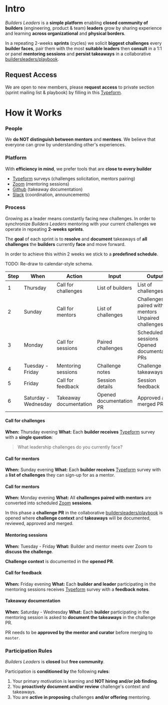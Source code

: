 # Intro

*Builders Leaders* is a **simple platform** enabling **closed community of builders** (engineering, product & team) **leaders** grow by sharing experience and learning **across organizational** and **physical borders**.

In a repeating 2-weeks **sprints** (cycles) we solicit **biggest challenges** every **builder faces**, pair them with the most **suitable leaders** then **consult** in a 1:1 or panel **mentoring sessions** and **persist takeaways** in a collaborative [buildersleaders/playbook](https://github.com/buildersleaders/playbook).
	
## Request Access

We are open to new members, please **request access** to private section (sprint mailing list & playbook) by filling in this [Typeform](http://buildersleaders.com/).


# How it Works


### People

We **do NOT distinguish between mentors** and **mentees**. We believe that everyone can grow by understanding other's experiences.

### Platform
With **efficiency in mind**, we prefer tools that are **close to every builder**

 - [Typeform](https://www.typeform.com/) surveys (challenges solicitation, mentors pairing)
 - [Zoom](https://zoom.us) (mentoring sessions)
 - [Github](https://github.com/buildersleaders) (takeaway documentation)
 - [Slack](https://app.slack.com/client/T0137829UG6/C012Z7T3M3R) (coordination, announcements)

### Process

Growing as a leader means constantly facing new challenges. In order to synchronize *Builders Leaders* mentoring with your current challenges we operate in repeating **2-weeks sprints**.
 
 The **goal** of each sprint is to **resolve** and **document** takeaways of **all challenges** the **builders** currently **face** and move forward.
 
In order to achieve this within 2 weeks we stick to a **predefined schedule**.

TODO: Re-draw to calendar-style schema.

| Step | When                 | Action                 | Input                   | Output                                             |
|------|----------------------|------------------------|-------------------------|----------------------------------------------------|
| 1    | Thursday     | Call for challenges    | List of builders        | List of challenges                                 |
| 2    | Sunday       | Call for mentors       | List of challenges      | Challenges paired with mentors Unpaired challenges |
| 3    | Monday       | Call for sessions      | Paired challenges       | Scheduled sessions  Opened documentation PRs       |
| 4    | Tuesday - Friday     | Mentoring sessions     | Challenge notes         | Challenge takeaways                                |
| 5    | Friday       | Call for feedback      | Session details         | Session feedback                                   |
| 6    | Saturday - Wednesday | Takeaway documentation | Opened documentation PR | Approved and merged PR                             |

 #### Call for challenges
 **When:** Thursday evening
 **What:**  Each **builder receives** [Typeform](http://buildersleaders.com/) survey with a **single question**: 

> What leadership challenges do you currently face?

#### Call for mentors
 **When:** Sunday evening
 **What:**  Each **builder receives** [Typeform](http://buildersleaders.com/) survey with a **list of challenges** they can sign-up for as a mentor.

#### Call for mentors
 **When:** Monday evening
 **What:**  All **challenges paired with mentors** are converted into scheduled [Zoom](https://zoom.us) **sessions**. 

In this phase a **challenge PR** in the collaborative [buildersleaders/playbook](https://github.com/buildersleaders/playbook) is opened where **challenge context** and **takeaways** will be documented, reviewed, approved and merged. 

#### Mentoring sessions
**When:** Tuesday - Friday
**What:** Builder and mentor meets over Zoom to **discuss the challenge**. 

**Challenge context** is documented in the **opened PR**.  

#### Call for feedback
**When:** Friday evening
**What:** Each **builder and leader** participating in the mentoring sessions receives [Typeform](http://buildersleaders.com/) survey with a **feedback notes**.

#### Takeaway documentation
**When:** Saturday - Wednesday
**What:** Each **builder** participating in the mentoring session is asked to **document the takeaways** in the challenge PR. 

PR needs to be **approved by the mentor and curator** before merging to `master`.

### Participation Rules

*Builders Leaders* is **closed** but **free community**.

Participation is **conditioned by** the following **rules**:

 1. Your primary motivation is learning and **NOT hiring and/or job finding**.
 2. You **proactively document and/or review** challenge's context and takeaways.
 3. You are **active in proposing** challenges **and/or offering** mentoring.